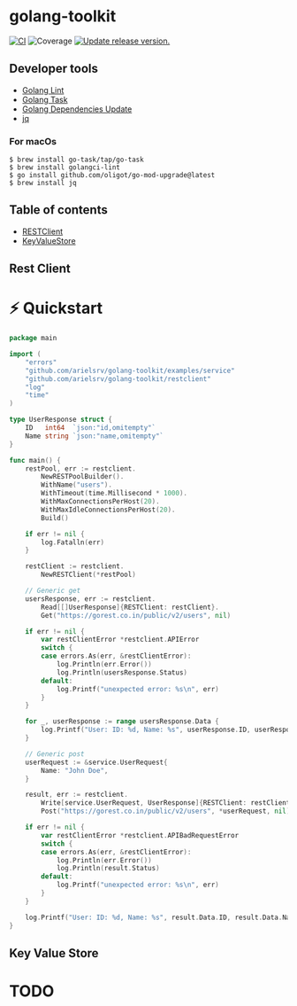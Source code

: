 # golang-toolkit
[![CI](https://github.com/tj-actions/coverage-badge-go/workflows/CI/badge.svg)](https://github.com/tj-actions/coverage-badge-go/actions?query=workflow%3ACI)
![Coverage](https://img.shields.io/badge/Coverage-96.0%25-brightgreen)
[![Update release version.](https://github.com/tj-actions/coverage-badge-go/workflows/Update%20release%20version./badge.svg)](https://github.com/tj-actions/coverage-badge-go/actions?query=workflow%3A%22Update+release+version.%22)

## Developer tools
- [Golang Lint](https://golangci-lint.run/)
- [Golang Task](https://taskfile.dev/)
- [Golang Dependencies Update](https://github.com/oligot/go-mod-upgrade)
- [jq](https://stedolan.github.io/jq/)

### For macOs
```shell
$ brew install go-task/tap/go-task
$ brew install golangci-lint
$ go install github.com/oligot/go-mod-upgrade@latest
$ brew install jq
```

## Table of contents
* [RESTClient](#rest-client)
* [KeyValueStore](#key-value-store)

## Rest Client
# ⚡️ Quickstart

```go
package main

import (
	"errors"
	"github.com/arielsrv/golang-toolkit/examples/service"
	"github.com/arielsrv/golang-toolkit/restclient"
	"log"
	"time"
)

type UserResponse struct {
	ID   int64  `json:"id,omitempty"`
	Name string `json:"name,omitempty"`
}

func main() {
	restPool, err := restclient.
		NewRESTPoolBuilder().
		WithName("users").
		WithTimeout(time.Millisecond * 1000).
		WithMaxConnectionsPerHost(20).
		WithMaxIdleConnectionsPerHost(20).
		Build()

	if err != nil {
		log.Fatalln(err)
	}

	restClient := restclient.
		NewRESTClient(*restPool)

	// Generic get
	usersResponse, err := restclient.
		Read[[]UserResponse]{RESTClient: restClient}.
		Get("https://gorest.co.in/public/v2/users", nil)

	if err != nil {
		var restClientError *restclient.APIError
		switch {
		case errors.As(err, &restClientError):
			log.Println(err.Error())
			log.Println(usersResponse.Status)
		default:
			log.Printf("unexpected error: %s\n", err)
		}
	}

	for _, userResponse := range usersResponse.Data {
		log.Printf("User: ID: %d, Name: %s", userResponse.ID, userResponse.Name)
	}

	// Generic post
	userRequest := &service.UserRequest{
		Name: "John Doe",
	}

	result, err := restclient.
		Write[service.UserRequest, UserResponse]{RESTClient: restClient}.
		Post("https://gorest.co.in/public/v2/users", *userRequest, nil)

	if err != nil {
		var restClientError *restclient.APIBadRequestError
		switch {
		case errors.As(err, &restClientError):
			log.Println(err.Error())
			log.Println(result.Status)
		default:
			log.Printf("unexpected error: %s\n", err)
		}
	}

	log.Printf("User: ID: %d, Name: %s", result.Data.ID, result.Data.Name)
}
```

## Key Value Store
# TODO